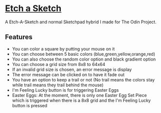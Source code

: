 # [Etch a Sketch](https://cdn.rawgit.com/magfurulabeer/the_odin_project/master/2.%20Web%20Development%20101/etch-a-sketch/index.html)
A Etch-A-Sketch and normal Sketchpad hybrid I made for The Odin Project.

## Features
* You can color a square by putting your mouse on it
* You can choose between 5 basic colors (blue,green,yellow,orange,red)
* You can also choose the random color option and black gradient option
* You can choose a grid size from 8x8 to 64x64
* If an invalid grid size is chosen, an error message is display
* The error message can be clicked on to have it fade out
* You have an option to keep a trail or not (No trail means the colors stay while trail means they trail behind the mouse)
* I'm Feeling Lucky button is for triggering Easter Eggs
* Easter Eggs: At the moment, there is only one Easter Egg Set Piece which is triggered when there is a 8x8 grid and the I'm Feeling Lucky button is pressed
